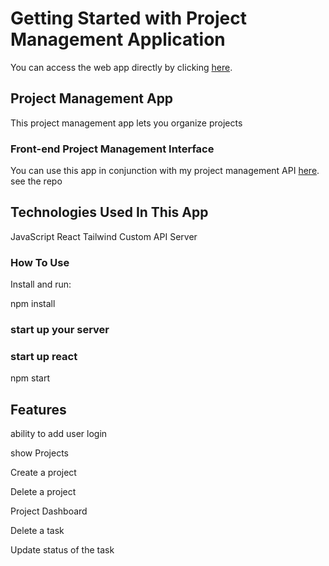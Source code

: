 # Getting Started with Project Management Application

 You can access the web app directly by clicking <a href = "https://project-manager-frontend-seven.vercel.app/">here</a>.


## Project Management App
This project management app lets you organize projects 

### Front-end Project  Management Interface
You can use this app in conjunction with my project management API         <a href = "https://github.com/kipchumba-ket/project-manager-backend">here</a>.           see the repo

## Technologies Used In This App
JavaScript
React
Tailwind
Custom API Server

### How To Use
Install and run:

npm install

### start up your server
### start up react
npm start

## Features

ability to add user login

show Projects

Create a project

Delete a project

Project Dashboard

Delete a task

Update status of the task